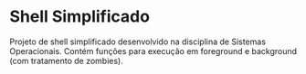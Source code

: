 # Shell Simplificado
Projeto de shell simplificado desenvolvido na disciplina de Sistemas Operacionais. Contém funções para execução em foreground e background (com tratamento de zombies).
